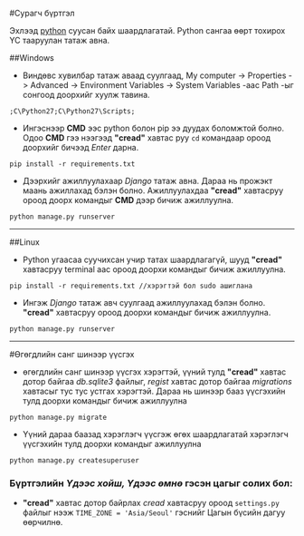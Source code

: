 #Сурагч бүртгэл

Эхлээд [python](https://python.org/downloads) суусан байх шаардлагатай. Python сангаа өөрт тохирох ҮС тааруулан татаж авна.

##Windows

- Виндөвс хувилбар татаж аваад суулгаад, My computer -> Properties -> Advanced -> Environment Variables -> System Variables -аас Path -ыг сонгоод доорхийг хуулж тавина.
```
;C\Python27;C\Python27\Scripts;
```
- Ингэснээр **CMD** ээс python болон pip ээ дуудах боломжтой болно. Одоо **CMD** гээ нээгээд **"cread"** хавтас руу `cd` командаар ороод доорхийг бичээд *Enter* дарна.
```
pip install -r requirements.txt
```
- Дээрхийг ажиллуулахаар _Django_ татаж авна. Дараа нь прожэкт маань ажиллахад бэлэн болно. Ажиллуулахдаа **"cread"** хавтасруу ороод доорх командыг **CMD** дээр бичиж ажиллуулна.
```
python manage.py runserver
```
---
##Linux

- Python угаасаа суучихсан учир татах шаардлагагүй, шууд **"cread"** хавтасруу terminal аас ороод доорхи командыг бичиж ажиллуулна. 
```
pip install -r requirements.txt //хэрэгтэй бол sudo ашиглана
```
- Ингэж _Django_ татаж авч суулгаад ажиллуулахад бэлэн болно. **"cread"** хавтасруу ороод доорхи командыг бичиж ажиллуулна. 
```
python manage.py runserver
```
---
#Өгөгдлийн санг шинээр үүсгэх
* өгөгдлийн санг шинээр үүсгэх хэрэгтэй, үүний тулд **"cread"** хавтас дотор байгаа _db.sqlite3_ файлыг, _regist_ хавтас дотор байгаа _migrations_ хавтасыг тус тус устгах хэрэгтэй. Дараа нь шинээр бааз үүсгэхийн тулд доорхи командыг бичиж ажиллуулна
```
python manage.py migrate
```
* Үүний дараа баазад хэрэглэгч үүсгэж өгөх шаардлагатай хэрэглэгч үүсгэхийн тулд доорхи командыг ажиллуулна
```
python manage.py createsuperuser
```

### Бүртгэлийн *Үдээс хойш, Үдээс өмнө* гэсэн цагыг солих бол:
- **"cread"** хавтас дотор байрлах _cread_ хавтасруу ороод `settings.py` файлыг нээж 
`TIME_ZONE = 'Asia/Seoul'` гэснийг Цагын бүсийн дагуу өөрчилнө.
